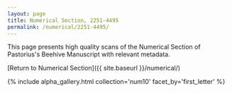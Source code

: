 ```yaml
---
layout: page
title: Numerical Section, 2251-4495
permalink: /numerical/2251-4495/
---
```


This page presents high quality scans of the Numerical Section of Pastorius's Beehive Manuscript with relevant metadata.

[Return to Numerical Section]({{ site.baseurl }}/numerical/)

{% include alpha_gallery.html collection='num10' facet_by='first_letter' %}

